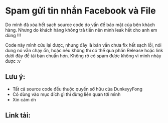<h1>Spam gửi tin nhắn Facebook và File</h1>
<p>Do mình đã xóa hết sạch source code do vấn đề bảo mật của bên khách hàng. Nhưng do khách hàng không trả tiền nên mình leak hết cho anh em dùng !!!</p>
<p>Code này mình cứu lại được, nhưng đây là bản vẫn chưa fix hết sạch lỗi, nói dung nó vẫn chạy ổn, hoặc nếu không thì có thể qua phần Release hoặc link dưới đây để tải bản chuẩn hơn. Không rõ có spam được không vì mình nhảy được :v</p>
<h2>Lưu ý:</h2>
<ul>
  <li>Tất cả source code đều thuộc quyền sở hữu của DunkeyyFong</li>
  <li>Có dùng vào mục đích gì thì đừng liên quan tới mình</li>
  <li>Xin cảm ơn</li>
</ul>
<h2>Link tải:</h2>
